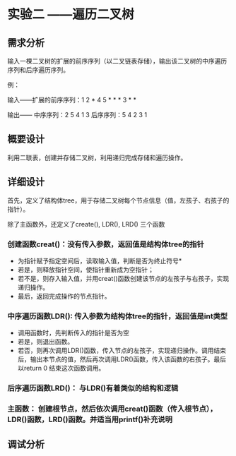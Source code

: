 # 实验二 ——遍历二叉树

## 需求分析

输入一棵二叉树的扩展的前序序列（以二叉链表存储），输出该二叉树的中序遍历序列和后序遍历序列。

例：

输入——扩展的前序序列：1  2  *  4  5  *  *  *  3  *  *

输出——
        中序序列：2  5  4  1  3
        后序序列：5  4  2  3  1

## 概要设计

利用二联表，创建并存储二叉树，利用递归完成存储和遍历操作。

## 详细设计

首先，定义了结构体tree，用于存储二叉树每个节点信息（值，左孩子、右孩子的指针）。

除了主函数外，还定义了create(), LDR(), LRD() 三个函数

### 创建函数creat()：没有传入参数，返回值是结构体tree的指针

* 为指针赋予指定空间后，读取输入值，判断是否为终止符号*
* 若是，则释放指针空间，使指针重新成为空指针；
* 若不是，则存入输入值，并用creat()函数创建该节点的左孩子与右孩子，实现递归操作。
* 最后，返回完成操作的节点指针。

### 中序遍历函数LDR(): 传入参数为结构体tree的指针，返回值是int类型

* 调用函数时，先判断传入的指针是否为空
* 若是，则退出函数。
* 若否，则再次调用LDR()函数，传入节点的左孩子，实现递归操作。调用结束后，输出本节点的值，然后再次调用LDR()函数，传入该函数的右孩子。最后以return 0 结束这次函数调用。

### 后序遍历函数LRD()： 与LDR()有着类似的结构和逻辑

### 主函数： 创建根节点，然后依次调用creat()函数（传入根节点），LDR()函数，LRD()函数。并适当用printf()补充说明

## 调试分析
